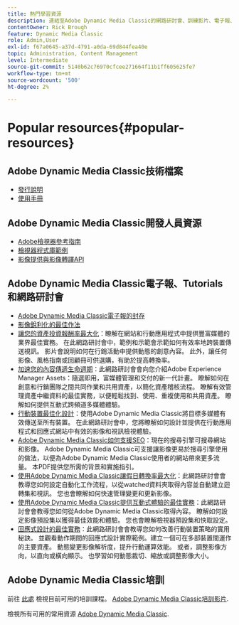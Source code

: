 ```yaml
---
title: 熱門學習資源
description: 連結至Adobe Dynamic Media Classic的網路研討會、訓練影片、電子報、最佳實務資訊和開發人員資源。
contentOwner: Rick Brough
feature: Dynamic Media Classic
role: Admin,User
exl-id: f67a0645-a37d-4791-a0da-69d844fea40e
topic: Administration, Content Management
level: Intermediate
source-git-commit: 5140b62c76970cfcee271664f11b1ff605625fe7
workflow-type: tm+mt
source-wordcount: '500'
ht-degree: 2%

---
```


# Popular resources{#popular-resources}

## Adobe Dynamic Media Classic技術檔案

* [發行說明](https://experienceleague.adobe.com/en/docs/dynamic-media-developer-resources/release-notes/s7rn2017)
* [使用手冊](introduction.md)

## Adobe Dynamic Media Classic開發人員資源

* [Adobe檢視器參考指南](https://experienceleague.adobe.com/en/docs/dynamic-media-developer-resources)
* [檢視器程式庫範例](https://landing.adobe.com/en/na/dynamic-media/ctir-2755/live-demos.html)
* [影像提供與影像轉譯API](https://experienceleague.adobe.com/en/docs/dynamic-media-developer-resources)

## Adobe Dynamic Media Classic電子報、Tutorials和網路研討會

* [Adobe Dynamic Media Classic電子報的封存](/help/using/dynamic-media-newsletter.md)
* [影像銳利化的最佳作法](/help/using/assets/s7_sharpening_images.pdf)
* [讓您的資產投資報酬率最大化](https://adobecustomersuccess.adobeconnect.com/p5ar3hfrrec/?launcher=false&amp;fcsContent=true&amp;pbMode=normal&amp;proto=true)：瞭解在網站和行動應用程式中提供豐富媒體的業界最佳實務。 在此網路研討會中，範例和示範會示範如何有效率地跨裝置傳送視訊。 影片會說明如何在行銷活動中提供動態的創意內容。 此外，讓任何影像、風格指南或回顧冊可供選購，有助於提高轉換率。
* [加速您的內容傳遞生命週期](https://adobecustomersuccess.adobeconnect.com/p88ducm9pqv/)：此網路研討會會向您介紹Adobe Experience Manager Assets：隨選即用，富媒體管理和交付的新一代計畫。 瞭解如何在創意和行銷團隊之間共同作業和共用資產，以簡化資產稽核流程。 瞭解有效管理資產中繼資料的最佳實務，以便輕鬆找到、使用、重複使用和共用資產。 瞭解如何提供互動式跨頻道多媒體體驗。
* [行動裝置最佳化設計](https://adobecustomersuccess.adobeconnect.com/p6oqd3wydif/?launcher=false&amp;fcsContent=true&amp;pbMode=normal&amp;proto=true)：使用Adobe Dynamic Media Classic將目標多媒體有效傳送至所有裝置。 在此網路研討會中，您將瞭解如何設計並提供在行動應用程式和回應式網站中有效的影像和視訊檢視體驗。
* [Adobe Dynamic Media Classic如何支援SEO](/help/using/assets/s7_seo.pdf)：現在的搜尋引擎可搜尋網站和影像。 Adobe Dynamic Media Classic可支援讓影像更易於搜尋引擎使用的做法，以便為Adobe Dynamic Media Classic使用者的網站帶來更多流量。 本PDF提供您所需的背景和實施指引。
* [使用Adobe Dynamic Media Classic讓假日轉換率最大化](https://adobecustomersuccess.adobeconnect.com/p32n1yr85c9/?proto=true)：此網路研討會會教導您如何設定自動化工作流程，以從watched資料夾取得內容並自動建立迴轉集和視訊。 您也會瞭解如何快速管理變更和更新影像。
* [使用Adobe Dynamic Media Classic提供互動式體驗的最佳實務](https://seminars.adobeconnect.com/p7wb8ej3u6d/)：此網路研討會會教導您如何從Adobe Dynamic Media Classic取得內容。 瞭解如何設定影像預設集以獲得最佳效能和體驗。 您也會瞭解檢視器預設集和快取設定。
* [回應式設計的最佳實務](https://offers.adobe.com/en/na/marketing/landings/_40458_responsive_design_live_on_demand_webinar.html)：此網路研討會會教導您如何改善行動裝置策略的實用秘訣。 並觀看動作期間的回應式設計實際範例。建立一個可在多部裝置間運作的主要資產。 動態變更影像解析度，提升行動運算效能。 或者，調整影像方向，以直向或橫向顯示。 也學習如何動態裁切、縮放或調整影像大小。

## Adobe Dynamic Media Classic培訓

前往 [此處](https://training.adobe.com/training/courses.html#product=adobe-scene7) 檢視目前可用的培訓課程。
[Adobe Dynamic Media Classic培訓影片](https://experienceleague.adobe.com/en/docs/dynamic-media-classic/using/intro/training-videos#intro).

檢視所有可用的常用資源 [Adobe Dynamic Media Classic](home.md).
